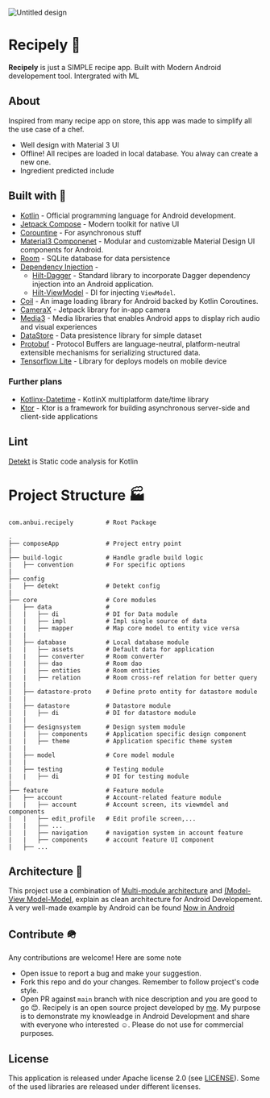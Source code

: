 ![Untitled design](https://github.com/AnBuiii/Recipely/assets/89350086/53041bfa-6796-40b4-957f-b9c224af3954)
# Recipely 🍗
**Recipely** is just a SIMPLE recipe app. Built with Modern Android developement tool. Intergrated with ML

## About
Inspired from many recipe app on store, this app was made to simplify all the use case of a chef.
- Well design with Material 3 UI
- Offline! All recipes are loaded in local database. You alway can create a new one.
- Ingredient predicted include

## Built with 🔨
- [Kotlin](https://kotlinlang.org/) - Official programming language for Android development.
- [Jetpack Compose](https://developer.android.com/jetpack/compose) - Modern toolkit for native UI
- [Corountine](https://kotlinlang.org/docs/coroutines-overview.html) - For asynchronous stuff
- [Material3 Componenet](https://m3.material.io/develop/android/mdc-android) - Modular and customizable Material Design UI components for Android.
- [Room](https://developer.android.com/topic/libraries/architecture/room) - SQLite database for data persistence
- [Dependency Injection](https://developer.android.com/training/dependency-injection) - 
  - [Hilt-Dagger](https://dagger.dev/hilt/) - Standard library to incorporate Dagger dependency injection into an Android application.
  - [Hilt-ViewModel](https://developer.android.com/training/dependency-injection/hilt-jetpack) - DI for injecting `ViewModel`.
- [Coil](https://coil-kt.github.io/coil/) - An image loading library for Android backed by Kotlin Coroutines.
- [CameraX](https://developer.android.com/media/camera/camerax) - Jetpack library for in-app camera
- [Media3](https://developer.android.com/media/media3) - Media libraries that enables Android apps to display rich audio and visual experiences
- [DataStore](https://developer.android.com/jetpack/androidx/releases/datastore) - Data presistence library for simple dataset
- [Protobuf](https://protobuf.dev/) - Protocol Buffers are language-neutral, platform-neutral extensible mechanisms for serializing structured data.
- [Tensorflow Lite](https://www.tensorflow.org/lite) - Library for deploys models on mobile device

### Further plans
- [Kotlinx-Datetime](https://github.com/Kotlin/kotlinx-datetime) - KotlinX multiplatform date/time library
- [Ktor](https://ktor.io/) - Ktor is a framework for building asynchronous server-side and client-side applications

## Lint
[Detekt](https://github.com/detekt/detekt) is Static code analysis for Kotlin

# Project Structure 🏭
    com.anbui.recipely         # Root Package
    
    .
	├── composeApp             # Project entry point
	|
	├── build-logic            # Handle gradle build logic
	|   ├── convention         # For specific options
	|
	├── config
	|   ├── detekt             # Detekt config
	|
	├── core                   # Core modules
	|   ├── data               # 
	│   |   ├── di             # DI for Data module
	|   |   ├── impl           # Impl single source of data
	|   |   ├── mapper         # Map core model to entity vice versa
	|   |   
	|   ├── database           # Local database module
	|   |   ├── assets         # Default data for application
	|   |   ├── converter      # Room converter
	|   |   ├── dao            # Room dao
	|   |   ├── entities       # Room entities
	|   |   ├── relation       # Room cross-ref relation for better query
	|   |   
	|   ├── datastore-proto    # Define proto entity for datastore module
	|   |   
	|   ├── datastore          # Datastore module
	|   |   ├── di             # DI for datastore module
	|   |   
	|   ├── designsystem       # Design system module
	|   |   ├── components     # Application specific design component
	|   |   ├── theme          # Application specific theme system
	|   |   
	|   ├── model              # Core model module
	|   |   
	|   ├── testing            # Testing module
	|   |   ├── di             # DI for testing module
	|
	├── feature                # Feature module
	|   ├── account            # Account-related feature module
	|   |   ├── account        # Account screen, its viewmdel and components
	|   |   ├── edit_profile   # Edit profile screen,...
	|   |   ├── ...
	|   |   ├── navigation     # navigation system in account feature
	|   |   ├── components     # account feature UI component
	|   ├── ...
	
## Architecture	🏢
This project use a combination of [Multi-module architecture](https://developer.android.com/topic/modularization) and [(Model-View Model-Model](https://developer.android.com/topic/architecture#recommended-app-arch), explain as clean architecture for Android Developement.
A very well-made example by Android can be found [Now in Android](https://github.com/android/nowinandroid)

## Contribute 🪖
Any contributions are welcome! Here are some note 
- Open issue to report a bug and make your suggestion.
- Fork this repo and do your changes. Remember to follow project's code style.
- Open PR against `main` branch with nice description and you are good to go 😊.
Recipely is an open source project developed by [me](https://github.com/AnBuiii). My purpose is to demonstrate my knowleadge in Android Development and share with everyone who interested ☺️. Please do
not use for commercial purposes.

## License

This application is released under Apache license 2.0 (see [LICENSE](LICENSE)).
Some of the used libraries are released under different licenses.
